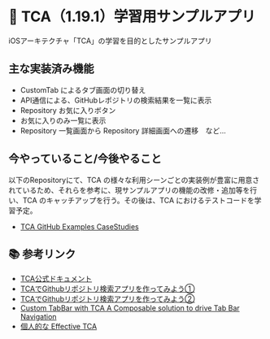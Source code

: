 # 📱 TCA（1.19.1）学習用サンプルアプリ

iOSアーキテクチャ「TCA」の学習を目的としたサンプルアプリ

## 主な実装済み機能
- CustomTab によるタブ画面の切り替え
- API通信による、GitHubレポジトリの検索結果を一覧に表示
- Repository お気に入りボタン
- お気に入りのみ一覧に表示
- Repository 一覧画面から Repository 詳細画面への遷移　など...

## 今やっていること/今後やること
 以下のRepositoryにて、TCA の様々な利用シーンごとの実装例が豊富に用意されているため、それらを参考に、現サンプルアプリの機能の改修・追加等を行い、TCA のキャッチアップを行う。その後は、TCA におけるテストコードを学習予定。
- [TCA GitHub Examples CaseStudies](https://github.com/pointfreeco/swift-composable-architecture/tree/main/Examples/CaseStudies/SwiftUICaseStudies)

## 📚 参考リンク

- [TCA公式ドキュメント](https://pointfreeco.github.io/swift-composable-architecture/main/documentation/composablearchitecture)
- [TCAでGithubリポジトリ検索アプリを作ってみよう①](https://qiita.com/takehilo/items/814319d4666fef402a41)
- [TCAでGithubリポジトリ検索アプリを作ってみよう②](https://qiita.com/takehilo/items/c56fbfc92b462bc61b30)
- [Custom TabBar with TCA A Composable solution to drive Tab Bar Navigation](https://medium.com/@varunadit/custom-tabbar-with-tca-9679c4f3f46b)
- [個人的な Effective TCA](https://zenn.dev/kalupas226/articles/5b0bf98c922aa0)
